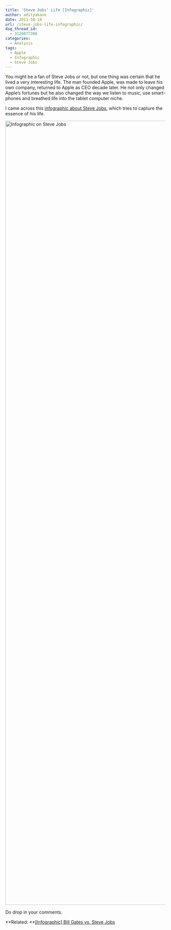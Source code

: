 ```yaml
---
title: 'Steve Jobs’ Life [Infographic]'
author: adityakane
date: 2011-10-14
url: /steve-jobs-life-infographic/
dsq_thread_id:
  - 3126077300
categories:
  - Analysis
tags:
  - Apple
  - Infographic
  - Steve Jobs
---
```

You might be a fan of Steve Jobs or not, but one thing was certain that he lived a very interesting life. The man founded Apple, was made to leave his own company, returned to Apple as CEO decade later. He not only changed Apple’s fortunes but he also changed the way we listen to music, use smart-phones and breathed life into the tablet computer niche.

I came across this <a href="http://infographicworld.com/the-life-and-times-of-steve-jobs/" onclick="_gaq.push(['_trackEvent', 'outbound-article', 'http://infographicworld.com/the-life-and-times-of-steve-jobs/', 'infographic about Steve Jobs']);" >infographic about Steve Jobs</a>, which tries to capture the essence of his life.

[<img class="wp-image-50787" style="padding-left: 0px;padding-right: 0px;padding-top: 0px;border: 0px" src="http://cdn.devilsworkshop.org/files/2011/10/Steve_Jobs_Life_Infographics_thumb.jpg" alt="Infographic on Steve Jobs" width="570" height="2458" border="0" />][1]

Do drop in your comments.

**Related: **[[Infographic] Bill Gates vs. Steve Jobs][2]

 [1]: http://cdn.devilsworkshop.org/files/2011/10/Steve_Jobs_Life_Infographics.jpg
 [2]: http://devilsworkshop.org/infographic-bill-gates-steve-jobs/
